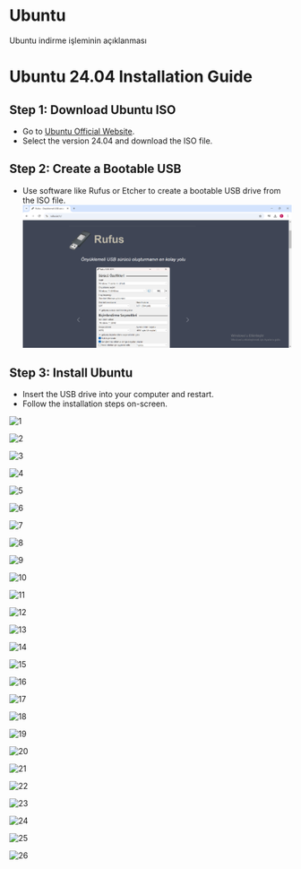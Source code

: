 # Ubuntu
Ubuntu indirme işleminin açıklanması
# Ubuntu 24.04 Installation Guide

## Step 1: Download Ubuntu ISO
- Go to [Ubuntu Official Website](https://ubuntu.com/download/desktop).
- Select the version 24.04 and download the ISO file.

## Step 2: Create a Bootable USB
- Use software like Rufus or Etcher to create a bootable USB drive from the ISO file.
![rufus](https://github.com/ramaaa963/Ubuntu/blob/main/Ekran%20g%C3%B6r%C3%BCnt%C3%BCs%C3%BC%202024-10-26%20013154.png)

## Step 3: Install Ubuntu
- Insert the USB drive into your computer and restart.
- Follow the installation steps on-screen.

![1]((https://github.com/ramaaa963/Ubuntu/blob/main/Ekran%20g%C3%B6r%C3%BCnt%C3%BCs%C3%BC%202024-10-26%20013048.png))

![2](url_to_image)

![3](url_to_image)

![4](url_to_image)

![5](url_to_image)

![6](url_to_image)

![7](url_to_image)

![8](url_to_image)

![9](url_to_image)

![10](url_to_image)

![11](url_to_image)

![12](url_to_image)

![13](url_to_image)

![14](url_to_image)

![15](url_to_image)

![16](url_to_image)

![17](url_to_image)

![18](url_to_image)

![19](url_to_image)

![20](url_to_image)

![21](url_to_image)


![22](url_to_image)

![23](url_to_image)

![24](url_to_image)


![25](url_to_image)


![26](url_to_image)


